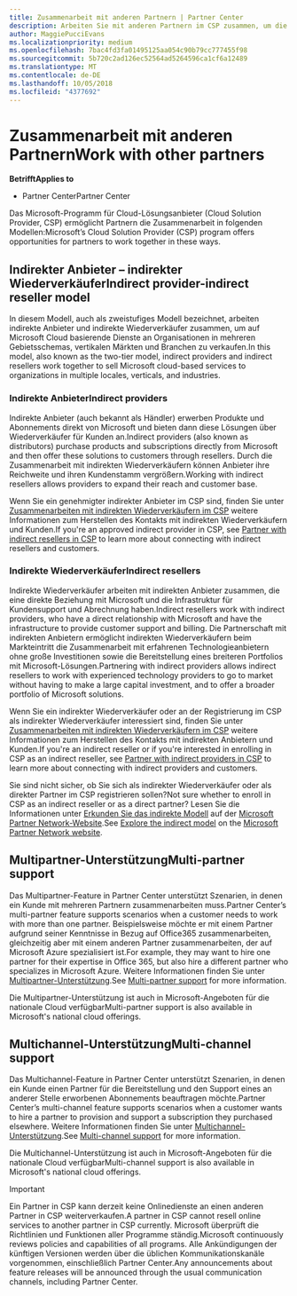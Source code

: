 ```yaml
---
title: Zusammenarbeit mit anderen Partnern | Partner Center
description: Arbeiten Sie mit anderen Partnern im CSP zusammen, um die Bedürfnisse Ihrer gemeinsamen Kunden zu erfüllen.
author: MaggiePucciEvans
ms.localizationpriority: medium
ms.openlocfilehash: 7bac4fd3fa01495125aa054c90b79cc777455f98
ms.sourcegitcommit: 5b720c2ad126ec52564ad5264596ca1cf6a12489
ms.translationtype: MT
ms.contentlocale: de-DE
ms.lasthandoff: 10/05/2018
ms.locfileid: "4377692"
---
```

# <a name="work-with-other-partners"></a><span data-ttu-id="a9b56-103">Zusammenarbeit mit anderen Partnern</span><span class="sxs-lookup"><span data-stu-id="a9b56-103">Work with other partners</span></span>

**<span data-ttu-id="a9b56-104">Betrifft</span><span class="sxs-lookup"><span data-stu-id="a9b56-104">Applies to</span></span>**

-  <span data-ttu-id="a9b56-105">Partner Center</span><span class="sxs-lookup"><span data-stu-id="a9b56-105">Partner Center</span></span>

<span data-ttu-id="a9b56-106">Das Microsoft-Programm für Cloud-Lösungsanbieter (Cloud Solution Provider, CSP) ermöglicht Partnern die Zusammenarbeit in folgenden Modellen:</span><span class="sxs-lookup"><span data-stu-id="a9b56-106">Microsoft’s Cloud Solution Provider (CSP) program offers opportunities for partners to work together in these ways.</span></span>

## <a name="indirect-provider-indirect-reseller-model"></a><span data-ttu-id="a9b56-107">Indirekter Anbieter – indirekter Wiederverkäufer</span><span class="sxs-lookup"><span data-stu-id="a9b56-107">Indirect provider-indirect reseller model</span></span>

<span data-ttu-id="a9b56-108">In diesem Modell, auch als zweistufiges Modell bezeichnet, arbeiten indirekte Anbieter und indirekte Wiederverkäufer zusammen, um auf Microsoft Cloud basierende Dienste an Organisationen in mehreren Gebietsschemas, vertikalen Märkten und Branchen zu verkaufen.</span><span class="sxs-lookup"><span data-stu-id="a9b56-108">In this model, also known as the two-tier model, indirect providers and indirect resellers work together to sell Microsoft cloud-based services to organizations in multiple locales, verticals, and industries.</span></span> 

### <a name="indirect-providers"></a><span data-ttu-id="a9b56-109">Indirekte Anbieter</span><span class="sxs-lookup"><span data-stu-id="a9b56-109">Indirect providers</span></span> 

<span data-ttu-id="a9b56-110">Indirekte Anbieter (auch bekannt als Händler) erwerben Produkte und Abonnements direkt von Microsoft und bieten dann diese Lösungen über Wiederverkäufer für Kunden an.</span><span class="sxs-lookup"><span data-stu-id="a9b56-110">Indirect providers (also known as distributors) purchase products and subscriptions directly from Microsoft and then offer these solutions to customers through resellers.</span></span> <span data-ttu-id="a9b56-111">Durch die Zusammenarbeit mit indirekten Wiederverkäufern können Anbieter ihre Reichweite und ihren Kundenstamm vergrößern.</span><span class="sxs-lookup"><span data-stu-id="a9b56-111">Working with indirect resellers allows providers to expand their reach and customer base.</span></span> 

<span data-ttu-id="a9b56-112">Wenn Sie ein genehmigter indirekter Anbieter im CSP sind, finden Sie unter [Zusammenarbeiten mit indirekten Wiederverkäufern im CSP](indirect-provider-tasks-in-partner-center.md) weitere Informationen zum Herstellen des Kontakts mit indirekten Wiederverkäufern und Kunden.</span><span class="sxs-lookup"><span data-stu-id="a9b56-112">If you're an approved indirect provider in CSP, see [Partner with indirect resellers in CSP](indirect-provider-tasks-in-partner-center.md) to learn more about connecting with indirect resellers and customers.</span></span> 

### <a name="indirect-resellers"></a><span data-ttu-id="a9b56-113">Indirekte Wiederverkäufer</span><span class="sxs-lookup"><span data-stu-id="a9b56-113">Indirect resellers</span></span> 

<span data-ttu-id="a9b56-114">Indirekte Wiederverkäufer arbeiten mit indirekten Anbieter zusammen, die eine direkte Beziehung mit Microsoft und die Infrastruktur für Kundensupport und Abrechnung haben.</span><span class="sxs-lookup"><span data-stu-id="a9b56-114">Indirect resellers work with indirect providers, who have a direct relationship with Microsoft and have the infrastructure to provide customer support and billing.</span></span> <span data-ttu-id="a9b56-115">Die Partnerschaft mit indirekten Anbietern ermöglicht indirekten Wiederverkäufern beim Markteintritt die Zusammenarbeit mit erfahrenen Technologieanbietern ohne große Investitionen sowie die Bereitstellung eines breiteren Portfolios mit Microsoft-Lösungen.</span><span class="sxs-lookup"><span data-stu-id="a9b56-115">Partnering with indirect providers allows indirect resellers to work with experienced technology providers to go to market without having to make a large capital investment, and to offer a broader portfolio of Microsoft solutions.</span></span> 

<span data-ttu-id="a9b56-116">Wenn Sie ein indirekter Wiederverkäufer oder an der Registrierung im CSP als indirekter Wiederverkäufer interessiert sind, finden Sie unter [Zusammenarbeiten mit indirekten Wiederverkäufern im CSP](indirect-reseller-tasks-in-partner-center.md) weitere Informationen zum Herstellen des Kontakts mit indirekten Anbietern und Kunden.</span><span class="sxs-lookup"><span data-stu-id="a9b56-116">If you're an indirect reseller or if you're interested in enrolling in CSP as an indirect reseller, see [Partner with indirect providers in CSP](indirect-reseller-tasks-in-partner-center.md) to learn more about connecting with indirect providers and customers.</span></span>

<span data-ttu-id="a9b56-117">Sie sind nicht sicher, ob Sie sich als indirekter Wiederverkäufer oder als direkter Partner im CSP registrieren sollen?</span><span class="sxs-lookup"><span data-stu-id="a9b56-117">Not sure whether to enroll in CSP as an indirect reseller or as a direct partner?</span></span> <span data-ttu-id="a9b56-118">Lesen Sie die Informationen unter [Erkunden Sie das indirekte Modell](https://partner.microsoft.com/cloud-solution-provider/indirect) auf der [Microsoft Partner Network-Website](https://partner.microsoft.com).</span><span class="sxs-lookup"><span data-stu-id="a9b56-118">See [Explore the indirect model](https://partner.microsoft.com/cloud-solution-provider/indirect) on the [Microsoft Partner Network website](https://partner.microsoft.com).</span></span>   

## <a name="multi-partner-support"></a><span data-ttu-id="a9b56-119">Multipartner-Unterstützung</span><span class="sxs-lookup"><span data-stu-id="a9b56-119">Multi-partner support</span></span>

<span data-ttu-id="a9b56-120">Das Multipartner-Feature in Partner Center unterstützt Szenarien, in denen ein Kunde mit mehreren Partnern zusammenarbeiten muss.</span><span class="sxs-lookup"><span data-stu-id="a9b56-120">Partner Center’s multi-partner feature supports scenarios when a customer needs to work with more than one partner.</span></span> <span data-ttu-id="a9b56-121">Beispielsweise möchte er mit einem Partner aufgrund seiner Kenntnisse in Bezug auf Office365 zusammenarbeiten, gleichzeitig aber mit einem anderen Partner zusammenarbeiten, der auf Microsoft Azure spezialisiert ist.</span><span class="sxs-lookup"><span data-stu-id="a9b56-121">For example, they may want to hire one partner for their expertise in Office 365, but also hire a different partner who specializes in Microsoft Azure.</span></span> <span data-ttu-id="a9b56-122">Weitere Informationen finden Sie unter [Multipartner-Unterstützung](multipartner.md).</span><span class="sxs-lookup"><span data-stu-id="a9b56-122">See [Multi-partner support](multipartner.md) for more information.</span></span>

<span data-ttu-id="a9b56-123">Die Multipartner-Unterstützung ist auch in Microsoft-Angeboten für die nationale Cloud verfügbar</span><span class="sxs-lookup"><span data-stu-id="a9b56-123">Multi-partner support is also available in Microsoft's national cloud offerings.</span></span> 

## <a name="multi-channel-support"></a><span data-ttu-id="a9b56-124">Multichannel-Unterstützung</span><span class="sxs-lookup"><span data-stu-id="a9b56-124">Multi-channel support</span></span>

<span data-ttu-id="a9b56-125">Das Multichannel-Feature in Partner Center unterstützt Szenarien, in denen ein Kunde einen Partner für die Bereitstellung und den Support eines an anderer Stelle erworbenen Abonnements beauftragen möchte.</span><span class="sxs-lookup"><span data-stu-id="a9b56-125">Partner Center’s multi-channel feature supports scenarios when a customer wants to hire a partner to provision and support a subscription they purchased elsewhere.</span></span> <span data-ttu-id="a9b56-126">Weitere Informationen finden Sie unter [Multichannel-Unterstützung](multichannel.md).</span><span class="sxs-lookup"><span data-stu-id="a9b56-126">See [Multi-channel support](multichannel.md) for more information.</span></span>

<span data-ttu-id="a9b56-127">Die Multichannel-Unterstützung ist auch in Microsoft-Angeboten für die nationale Cloud verfügbar</span><span class="sxs-lookup"><span data-stu-id="a9b56-127">Multi-channel support is also available in Microsoft's national cloud offerings.</span></span>

> [!IMPORTANT]  
> <span data-ttu-id="a9b56-128">Ein Partner in CSP kann derzeit keine Onlinedienste an einen anderen Partner in CSP weiterverkaufen.</span><span class="sxs-lookup"><span data-stu-id="a9b56-128">A partner in CSP cannot resell online services to another partner in CSP currently.</span></span> <span data-ttu-id="a9b56-129">Microsoft überprüft die Richtlinien und Funktionen aller Programme ständig.</span><span class="sxs-lookup"><span data-stu-id="a9b56-129">Microsoft continuously reviews policies and capabilities of all programs.</span></span> <span data-ttu-id="a9b56-130">Alle Ankündigungen der künftigen Versionen werden über die üblichen Kommunikationskanäle vorgenommen, einschließlich Partner Center.</span><span class="sxs-lookup"><span data-stu-id="a9b56-130">Any announcements about feature releases will be announced through the usual communication channels, including Partner Center.</span></span> 

